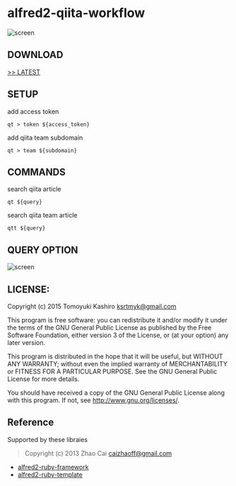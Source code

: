 # alfred2-qiita-workflow

![screen](http://kashiro.github.io/alfred2-qiita-workflow/screenshots/image.png)

## DOWNLOAD

[>> LATEST](https://github.com/kashiro/alfred2-qiita-workflow/releases/download/v1.0.2/qiita-commands.alfredworkflow)

## SETUP

add access token

```
qt > token ${access_token}
```

add qiita team subdomain

```
qt > team ${subdomain}
```

## COMMANDS

search qiita article

```
qt ${query}
```

search qiita team article

```
qtt ${query}
```

## QUERY OPTION

![screen](http://kashiro.github.io/alfred2-qiita-workflow/screenshots/query.png)

## LICENSE:

Copyright (c) 2015 Tomoyuki Kashiro <ksrtmyk@gmail.com>

This program is free software: you can redistribute it and/or modify it under
the terms of the GNU General Public License as published by the Free Software
Foundation, either version 3 of the License, or (at your option)
any later version.

This program is distributed in the hope that it will be useful, but WITHOUT
ANY WARRANTY; without even the implied warranty of MERCHANTABILITY or FITNESS
FOR A PARTICULAR PURPOSE. See the GNU General Public License for more details.

You should have received a copy of the GNU General Public License along with
this program. If not, see <http://www.gnu.org/licenses/>.


[gembundler]: http://gembundler.com/

## Reference

Supported by these libraies

> Copyright (c) 2013 Zhao Cai caizhaoff@gmail.com

* [alfred2-ruby-framework]( https://github.com/canadaduane/alfred2-ruby-framework )
* [alfred2-ruby-template](https://github.com/zhaocai/alfred2-ruby-template)
